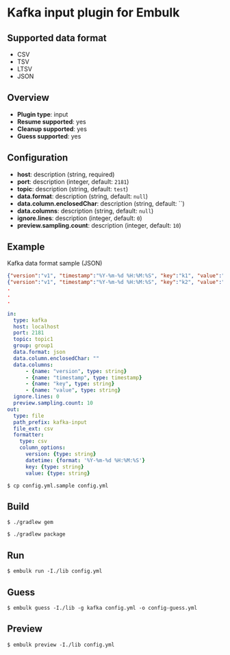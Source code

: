 # Kafka input plugin for Embulk

## Supported data format

- CSV
- TSV
- LTSV
- JSON

## Overview

* **Plugin type**: input
* **Resume supported**: yes
* **Cleanup supported**: yes
* **Guess supported**: yes

## Configuration

- **host**: description (string, required)
- **port**: description (integer, default: `2181`)
- **topic**: description (string, default: `test`)
- **data.format**: description (string, default: `null`)
- **data.column.enclosedChar**: description (string, default: ``)
- **data.columns**: description (string, default: `null`)
- **ignore.lines**: description (integer, default: `0`)
- **preview.sampling.count**: description (integer, default: `10`)

## Example

Kafka data format sample (JSON)

```json
{"version":"v1", "timestamp":"%Y-%m-%d %H:%M:%S", "key":"k1", "value":"v1"}
{"version":"v1", "timestamp":"%Y-%m-%d %H:%M:%S", "key":"k2", "value":"v2"}
.
.
.
```

```yaml
in:
  type: kafka
  host: localhost
  port: 2181
  topic: topic1
  group: group1
  data.format: json
  data.column.enclosedChar: ""
  data.columns:
      - {name: "version", type: string}
      - {name: "timestamp", type: timestamp}
      - {name: "key", type: string}
      - {name: "value", type: string}
  ignore.lines: 0
  preview.sampling.count: 10
out:
  type: file
  path_prefix: kafka-input
  file_ext: csv
  formatter:
    type: csv
    column_options:
      version: {type: string}
      datetime: {format: '%Y-%m-%d %H:%M:%S'}
      key: {type: string}
      value: {type: string}
```

```
$ cp config.yml.sample config.yml
```


## Build

```
$ ./gradlew gem
```

```
$ ./gradlew package
```

## Run

```
$ embulk run -I./lib config.yml
```

## Guess

```
$ embulk guess -I./lib -g kafka config.yml -o config-guess.yml
```

## Preview

```
$ embulk preview -I./lib config.yml
```

